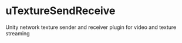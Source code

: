 # uTextureSendReceive
Unity network texture sender and receiver plugin for video and texture streaming

